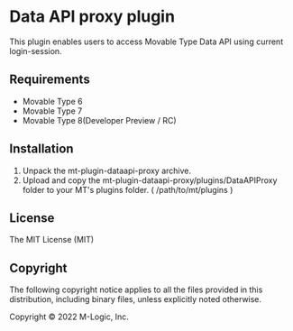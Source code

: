 # Data API proxy plugin

This plugin enables users to access Movable Type Data API using current login-session.

## Requirements

* Movable Type 6
* Movable Type 7
* Movable Type 8(Developer Preview / RC)

## Installation

1. Unpack the mt-plugin-dataapi-proxy archive.
2. Upload and copy the mt-plugin-dataapi-proxy/plugins/DataAPIProxy folder to your MT's plugins folder. ( /path/to/mt/plugins )

## License

The MIT License (MIT)

## Copyright

The following copyright notice applies to all the files provided in this distribution, including binary files, unless explicitly noted otherwise.

Copyright © 2022 M-Logic, Inc.
